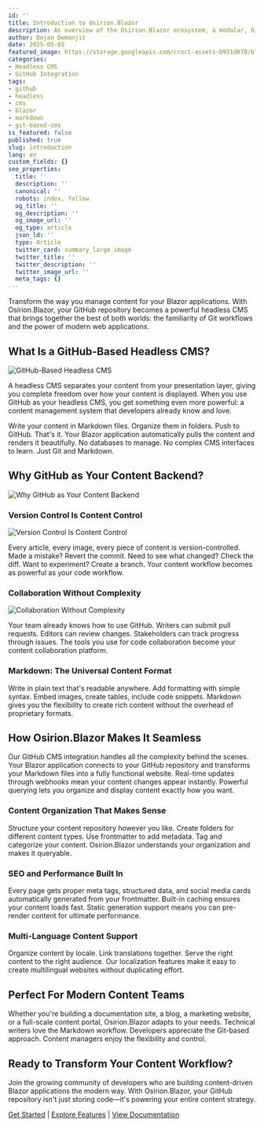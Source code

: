 ```yaml
---
id: ''
title: Introduction to Osirion.Blazor
description: An overview of the Osirion.Blazor ecosystem, a modular, high-performance CMS and component library designed for modern Blazor applications with SSR compatibility.
author: Dejan Demonjić
date: 2025-05-05
featured_image: https://storage.googleapis.com/croct-assets-b931d070/blog/Headless_CMS_within_the_React_framework_3_1_da922d2562/Headless_CMS_within_the_React_framework_3_1_da922d2562.png
categories:
- Headless CMS
- GitHub Integration
tags:
- github
- headless
- cms
- blazor
- markdown
- git-based-cms
is_featured: false
published: true
slug: introduction
lang: en
custom_fields: {}
seo_properties:
  title: ''
  description: ''
  canonical: ''
  robots: index, follow
  og_title: ''
  og_description: ''
  og_image_url: ''
  og_type: article
  json_ld: ''
  type: Article
  twitter_card: summary_large_image
  twitter_title: ''
  twitter_description: ''
  twitter_image_url: ''
  meta_tags: {}
---
```


Transform the way you manage content for your Blazor applications. With Osirion.Blazor, your GitHub repository becomes a powerful headless CMS that brings together the best of both worlds: the familiarity of Git workflows and the power of modern web applications.

## What Is a GitHub-Based Headless CMS?

![GitHub-Based Headless CMS](https://storage.googleapis.com/croct-assets-b931d070/blog/Headless_CMS_within_the_React_framework_3_1_da922d2562/Headless_CMS_within_the_React_framework_3_1_da922d2562.png)

A headless CMS separates your content from your presentation layer, giving you complete freedom over how your content is displayed. When you use GitHub as your headless CMS, you get something even more powerful: a content management system that developers already know and love.

Write your content in Markdown files. Organize them in folders. Push to GitHub. That's it. Your Blazor application automatically pulls the content and renders it beautifully. No databases to manage. No complex CMS interfaces to learn. Just Git and Markdown.

## Why GitHub as Your Content Backend?
![Why GitHub as Your Content Backend](https://1.bp.blogspot.com/-aCbeVVaET5s/XtyIRCd93bI/AAAAAAAANMI/GPdSuhx0QRUbDRlGctco7G6X26X-5tAYwCLcBGAsYHQ/s1600/Setting%2Ba%2BGithub%2Baccount%2Bto%2Bhost%2Bfiles.png)

### Version Control Is Content Control
![Version Control Is Content Control](https://assets.cioinsight.com/uploads/2022/06/What-is-Version-Control.jpeg)

Every article, every image, every piece of content is version-controlled. Made a mistake? Revert the commit. Need to see what changed? Check the diff. Want to experiment? Create a branch. Your content workflow becomes as powerful as your code workflow.

### Collaboration Without Complexity
![Collaboration Without Complexity](https://th.bing.com/th/id/OIP.CSrOgQXlwB31vRdm8slCNgHaEK?rs=1&pid=ImgDetMain)

Your team already knows how to use GitHub. Writers can submit pull requests. Editors can review changes. Stakeholders can track progress through issues. The tools you use for code collaboration become your content collaboration platform.

### Markdown: The Universal Content Format

Write in plain text that's readable anywhere. Add formatting with simple syntax. Embed images, create tables, include code snippets. Markdown gives you the flexibility to create rich content without the overhead of proprietary formats.

## How Osirion.Blazor Makes It Seamless

Our GitHub CMS integration handles all the complexity behind the scenes. Your Blazor application connects to your GitHub repository and transforms your Markdown files into a fully functional website. Real-time updates through webhooks mean your content changes appear instantly. Powerful querying lets you organize and display content exactly how you want.

### Content Organization That Makes Sense

Structure your content repository however you like. Create folders for different content types. Use frontmatter to add metadata. Tag and categorize your content. Osirion.Blazor understands your organization and makes it queryable.

### SEO and Performance Built In

Every page gets proper meta tags, structured data, and social media cards automatically generated from your frontmatter. Built-in caching ensures your content loads fast. Static generation support means you can pre-render content for ultimate performance.

### Multi-Language Content Support

Organize content by locale. Link translations together. Serve the right content to the right audience. Our localization features make it easy to create multilingual websites without duplicating effort.

## Perfect For Modern Content Teams

Whether you're building a documentation site, a blog, a marketing website, or a full-scale content portal, Osirion.Blazor adapts to your needs. Technical writers love the Markdown workflow. Developers appreciate the Git-based approach. Content managers enjoy the flexibility and control.

## Ready to Transform Your Content Workflow?

Join the growing community of developers who are building content-driven Blazor applications the modern way. With Osirion.Blazor, your GitHub repository isn't just storing code—it's powering your entire content strategy.

[Get Started](/docs/getting-started) | [Explore Features](/features) | [View Documentation](/docs)

